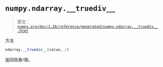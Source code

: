 # `numpy.ndarray.__truediv__`

> 原文：[`numpy.org/doc/1.26/reference/generated/numpy.ndarray.__truediv__.html`](https://numpy.org/doc/1.26/reference/generated/numpy.ndarray.__truediv__.html)

方法

```py
ndarray.__truediv__(value, /)
```

返回自身/值。
